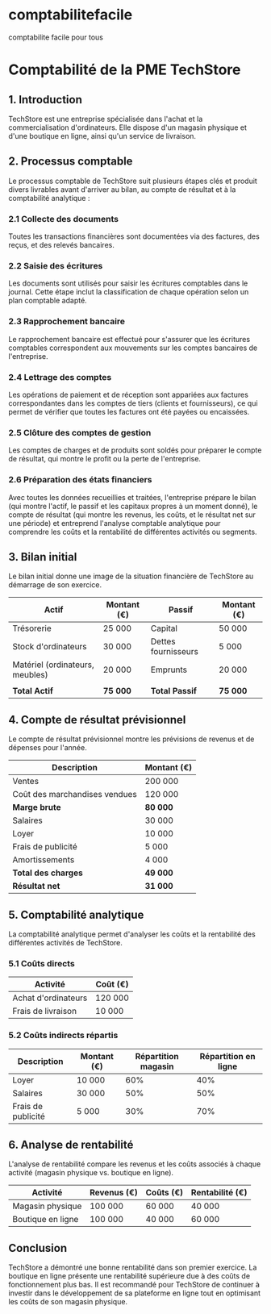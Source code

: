 # comptabilitefacile
comptabilite facile pour tous

# Comptabilité de la PME TechStore

## 1. Introduction

TechStore est une entreprise spécialisée dans l'achat et la commercialisation d'ordinateurs. Elle dispose d'un magasin physique et d'une boutique en ligne, ainsi qu'un service de livraison.

## 2. Processus comptable

Le processus comptable de TechStore suit plusieurs étapes clés et produit divers livrables avant d'arriver au bilan, au compte de résultat et à la comptabilité analytique :

### 2.1 Collecte des documents

Toutes les transactions financières sont documentées via des factures, des reçus, et des relevés bancaires.

### 2.2 Saisie des écritures

Les documents sont utilisés pour saisir les écritures comptables dans le journal. Cette étape inclut la classification de chaque opération selon un plan comptable adapté.

### 2.3 Rapprochement bancaire

Le rapprochement bancaire est effectué pour s'assurer que les écritures comptables correspondent aux mouvements sur les comptes bancaires de l'entreprise.

### 2.4 Lettrage des comptes

Les opérations de paiement et de réception sont appariées aux factures correspondantes dans les comptes de tiers (clients et fournisseurs), ce qui permet de vérifier que toutes les factures ont été payées ou encaissées.

### 2.5 Clôture des comptes de gestion

Les comptes de charges et de produits sont soldés pour préparer le compte de résultat, qui montre le profit ou la perte de l'entreprise.

### 2.6 Préparation des états financiers

Avec toutes les données recueillies et traitées, l'entreprise prépare le bilan (qui montre l'actif, le passif et les capitaux propres à un moment donné), le compte de résultat (qui montre les revenus, les coûts, et le résultat net sur une période) et entreprend l'analyse comptable analytique pour comprendre les coûts et la rentabilité de différentes activités ou segments.

## 3. Bilan initial

Le bilan initial donne une image de la situation financière de TechStore au démarrage de son exercice.

| Actif                             | Montant (€) | Passif                            | Montant (€) |
|-----------------------------------|-------------|-----------------------------------|-------------|
| Trésorerie                        | 25 000      | Capital                           | 50 000      |
| Stock d'ordinateurs               | 30 000      | Dettes fournisseurs               | 5 000       |
| Matériel (ordinateurs, meubles)   | 20 000      | Emprunts                          | 20 000      |
|                                   |             |                                   |             |
| **Total Actif**                   | **75 000**  | **Total Passif**                  | **75 000**  |

## 4. Compte de résultat prévisionnel

Le compte de résultat prévisionnel montre les prévisions de revenus et de dépenses pour l'année.

| Description                  | Montant (€) |
|------------------------------|-------------|
| Ventes                       | 200 000     |
| Coût des marchandises vendues| 120 000     |
| **Marge brute**              | **80 000**  |
| Salaires                     | 30 000      |
| Loyer                        | 10 000      |
| Frais de publicité           | 5 000       |
| Amortissements               | 4 000       |
| **Total des charges**        | **49 000**  |
| **Résultat net**             | **31 000**  |

## 5. Comptabilité analytique

La comptabilité analytique permet d'analyser les coûts et la rentabilité des différentes activités de TechStore.

### 5.1 Coûts directs

| Activité                | Coût (€)    |
|-------------------------|-------------|
| Achat d'ordinateurs     | 120 000     |
| Frais de livraison      | 10 000      |

### 5.2 Coûts indirects répartis

| Description            | Montant (€) | Répartition magasin | Répartition en ligne |
|------------------------|-------------|---------------------|----------------------|
| Loyer                  | 10 000      | 60%                 | 40%                  |
| Salaires               | 30 000      | 50%                 | 50%                  |
| Frais de publicité     | 5 000       | 30%                 | 70%                  |

## 6. Analyse de rentabilité

L'analyse de rentabilité compare les revenus et les coûts associés à chaque activité (magasin physique vs. boutique en ligne).

| Activité                | Revenus (€) | Coûts (€) | Rentabilité (€) |
|-------------------------|-------------|-----------|-----------------|
| Magasin physique        | 100 000     | 60 000    | 40 000          |
| Boutique en ligne       | 100 000     | 40 000    | 60 000          |


## Conclusion

TechStore a démontré une bonne rentabilité dans son premier exercice. La boutique en ligne présente une rentabilité supérieure due à des coûts de fonctionnement plus bas. Il est recommandé pour TechStore de continuer à investir dans le développement de sa plateforme en ligne tout en optimisant les coûts de son magasin physique.
